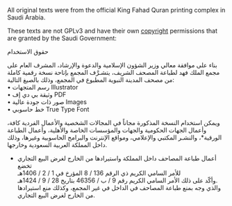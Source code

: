 All original texts were from the official King Fahad Quran printing complex in Saudi Arabia.

These texts are not GPLv3 and have their own [copyright](https://dm.qurancomplex.gov.sa/copyright/) permissions that are granted by the Saudi Government:


حقوق الاستخدام&#x202b;<br>
 
 
بناء على موافقة معالي وزير الشؤون الإسلامية والدعوة والإرشاد، المشرف العام على مجمع الملك فهد لطباعة المصحف الشريف، يتشـرَّف المجمع بإتاحة نسخة رقمية كاملة من مصحف المدينة النبوية المطبوع في المجمع، وذلك بالصيغ التالية:&#x202b;<br>
• رسم المتجهات  Illustrator&#x202b;<br>
• وثيقة بي دي إف PDF&#x202b;<br>
• صور ذات جودة عالية Images&#x202b;<br>
• خط حاسوبي True Type Font&#x202b;<br>
 
ويمكن استخدام النسخة المذكورة مجاناً في المجالات الشخصية والأعمال الفردية كافة، وأعمال الجهات الحكومية والجهات والمؤسسات الخاصة والأهلية، وأعمال الطباعة الورقية*، والنشـر المكتبي والإعلامي، ومواقع الإنترنت والبرامج الحاسوبية وغيرها، وذلك داخل المملكة العربية السعودية وخارجها.&#x202b;<br>
 
*    أعمال طباعة المصاحف داخل المملكة واستيرادها من الخارج لغرض البيع التجاري تخضع&#x202b;<br>
للأمر السامي الكريم ذي الرقم 136 / 8  المؤرخ في 1 / 2 / 1406هـ&#x202b;<br>
وأكّد على ذلك الأمر السامي الكريم رقم 9 / ب / 46356 بتاريخ 28 / 9 / 1424هـ.&#x202b;<br>
والذي وجه بمنع طباعة المصاحف في الداخل في غير المجمع، وكذلك منع استيرادها من الخارج لغرض البيع التجاري.&#x202b;<br>
